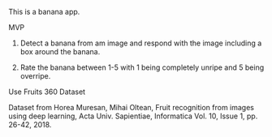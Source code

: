 This is a banana app.

MVP
1. Detect a banana from am image and respond with the image including a box around
the banana.

2. Rate the banana between 1-5 with 1 being completely unripe and 5 being overripe.

Use Fruits 360 Dataset


Dataset from
Horea Muresan, Mihai Oltean, Fruit recognition from images using deep learning, Acta Univ. Sapientiae, Informatica Vol. 10, Issue 1, pp. 26-42, 2018.
